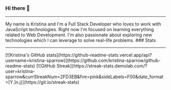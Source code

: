 ### Hi there 👋
<hr>
My name is Kristina and I'm a Full Stack Developer who loves to work with JavaScript technologies. Right now I'm focused on learning everything related to Web Development. I'm also passionate about exploring new technologies which I can leverage to solve real-life problems.
### Stats
<hr>
[![Kristina's GitHub stats](https://github-readme-stats.vercel.app/api?username=kristina-sparrow)](https://github.com/kristina-sparrow/github-readme-stats)
[![GitHub Streak](https://streak-stats.demolab.com/?user=kristina-sparrow&currStreakNum=2FD3EB&fire=pink&sideLabels=F00&date_format=[Y.]n.j)](https://git.io/streak-stats)
